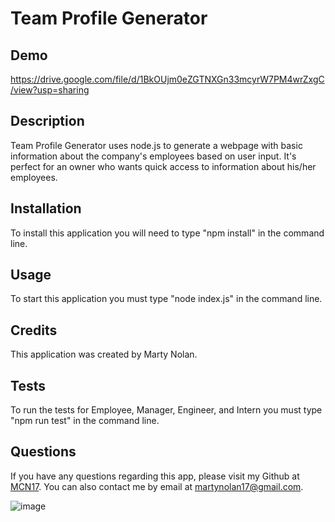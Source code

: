 # Team Profile Generator

## Demo
https://drive.google.com/file/d/1BkOUjm0eZGTNXGn33mcyrW7PM4wrZxgC/view?usp=sharing

## Description
Team Profile Generator uses node.js to generate a webpage with basic information about the company's employees based on user input. It's perfect for an owner who wants quick access to information about his/her employees.

## Installation
To install this application you will need to type "npm install" in the command line.

## Usage
To start this application you must type "node index.js" in the command line.

## Credits
This application was created by Marty Nolan.

## Tests
To run the tests for Employee, Manager, Engineer, and Intern you must type "npm run test" in the command line.

## Questions
If you have any questions regarding this app, please visit my Github at [MCN17](https://github.com/MCN17). You can also contact me by email at       martynolan17@gmail.com.

![image](https://user-images.githubusercontent.com/104735194/183307219-01357e59-0eb4-417a-b895-580247ab6291.png)


 
